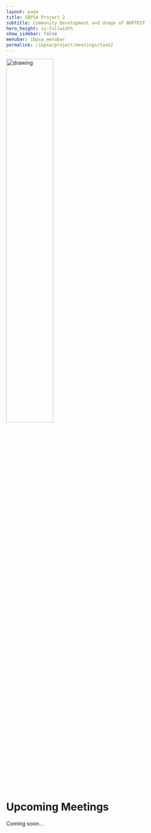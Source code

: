 ```yaml
---
layout: page
title: IBPSA Project 2
subtitle: Community Development and Usage of BOPTEST
hero_height: is-fullwidth
show_sidebar: false
menubar: ibpsa_menubar
permalink: /ibpsa/project/meetings/task2
---
```


<img src="../../../../images/project2logo.png" alt="drawing" width="50%"/>

# Upcoming Meetings

Coming soon...
